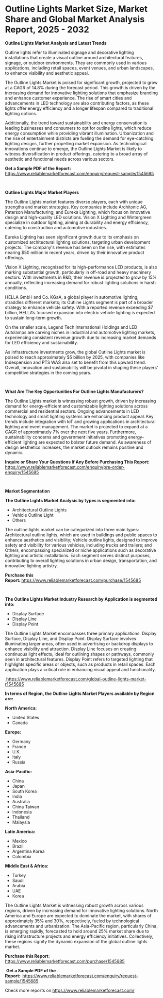 <p><h1>Outline Lights Market Size, Market Share and Global Market Analysis Report, 2025 - 2032</h1></p><p><strong>Outline Lights Market Analysis and Latest Trends</strong></p>
<p><p>Outline lights refer to illuminated signage and decorative lighting installations that create a visual outline around architectural features, signage, or outdoor environments. They are commonly used in various applications, including retail spaces, event venues, and urban landscapes, to enhance visibility and aesthetic appeal.</p><p>The Outline Lights Market is poised for significant growth, projected to grow at a CAGR of 14.8% during the forecast period. This growth is driven by the increasing demand for innovative lighting solutions that emphasize branding and enhance customer experience. The rise of smart cities and advancements in LED technology are also contributing factors, as these lights offer energy efficiency and a longer lifespan compared to traditional lighting options.</p><p>Additionally, the trend toward sustainability and energy conservation is leading businesses and consumers to opt for outline lights, which reduce energy consumption while providing vibrant illumination. Urbanization and the rise of entertainment districts are fueling the demand for eye-catching lighting designs, further propelling market expansion. As technological innovations continue to emerge, the Outline Lights Market is likely to witness diversification in product offerings, catering to a broad array of aesthetic and functional needs across various sectors.</p></p>
<p><strong>Get a Sample PDF of the Report:&nbsp;</strong> <a href="https://www.reliablemarketforecast.com/enquiry/request-sample/1545685?utm_campaign=3344&utm_medium=2&utm_source=Github&utm_content=ia&utm_term=04042025&utm_id=outline-lights">https://www.reliablemarketforecast.com/enquiry/request-sample/1545685</a></p>
<p>&nbsp;</p>
<p><strong>Outline Lights Major Market Players</strong></p>
<p><p>The Outline Lights market features diverse players, each with unique strengths and market strategies. Key companies include Architonic AG, Peterson Manufacturing, and Eureka Lighting, which focus on innovative design and high-quality LED solutions. Vision X Lighting and Wintergreen specialize in outdoor lighting, aiming at durability and energy efficiency, catering to construction and automotive industries.</p><p>Eureka Lighting has seen significant growth due to its emphasis on customized architectural lighting solutions, targeting urban development projects. The company's revenue has been on the rise, with estimates nearing $50 million in recent years, driven by their innovative product offerings.</p><p>Vision X Lighting, recognized for its high-performance LED products, is also marking substantial growth, particularly in off-road and heavy machinery sectors. With investments in R&D, their revenue is projected to grow by 15% annually, reflecting increasing demand for robust lighting solutions in harsh conditions.</p><p>HELLA GmbH and Co. KGaA, a global player in automotive lighting, straddles different markets; its Outline Lights segment is part of a broader strategy to enhance vehicle safety. With a reported revenue exceeding $7 billion, HELLA’s focused expansion into electric vehicle lighting is expected to sustain long-term growth.</p><p>On the smaller scale, Legend Tech International Holdings and LED Autolamps are carving niches in industrial and automotive lighting markets, experiencing consistent revenue growth due to increasing market demands for LED efficiency and sustainability.</p><p>As infrastructure investments grow, the global Outline Lights market is poised to reach approximately $5 billion by 2025, with companies like Indespension and PTS WAŚ also set to benefit from this upward trend. Overall, innovation and sustainability will be pivotal in shaping these players’ competitive strategies in the coming years.</p></p>
<p>&nbsp;</p>
<p><strong>What Are The Key Opportunities For Outline Lights Manufacturers?</strong></p>
<p><p>The Outline Lights market is witnessing robust growth, driven by increasing demand for energy-efficient and customizable lighting solutions across commercial and residential sectors. Ongoing advancements in LED technology and smart lighting systems are enhancing product appeal. Key trends include integration with IoT and growing applications in architectural lighting and event management. The market is projected to expand at a CAGR of approximately 7% over the next five years. Furthermore, sustainability concerns and government initiatives promoting energy-efficient lighting are expected to bolster future demand. As awareness of design aesthetics increases, the market outlook remains positive and dynamic.</p></p>
<p><strong>Inquire or Share Your Questions If Any Before Purchasing This Report:</strong> <a href="https://www.reliablemarketforecast.com/enquiry/pre-order-enquiry/1545685?utm_campaign=3344&utm_medium=2&utm_source=Github&utm_content=ia&utm_term=04042025&utm_id=outline-lights">https://www.reliablemarketforecast.com/enquiry/pre-order-enquiry/1545685</a></p>
<p>&nbsp;</p>
<p><strong>Market Segmentation</strong></p>
<p><strong>The Outline Lights Market Analysis by types is segmented into:</strong></p>
<p><ul><li>Architectural Outline Lights</li><li>Vehicle Outline Light</li><li>Others</li></ul></p>
<p><p>The outline lights market can be categorized into three main types: Architectural outline lights, which are used in buildings and public spaces to enhance aesthetics and visibility; Vehicle outline lights, designed to improve safety and visibility for various vehicles, including trucks and trailers; and Others, encompassing specialized or niche applications such as decorative lighting and artistic installations. Each segment serves distinct purposes, contributing to overall lighting solutions in urban design, transportation, and innovative lighting artistry.</p></p>
<p><strong>Purchase this Report:&nbsp;</strong><a href="https://www.reliablemarketforecast.com/purchase/1545685?utm_campaign=3344&utm_medium=2&utm_source=Github&utm_content=ia&utm_term=04042025&utm_id=outline-lights">https://www.reliablemarketforecast.com/purchase/1545685</a></p>
<p>&nbsp;</p>
<p><strong>The Outline Lights Market Industry Research by Application is segmented into:</strong></p>
<p><ul><li>Display Surface</li><li>Display Line</li><li>Display Point</li></ul></p>
<p><p>The Outline Lights Market encompasses three primary applications: Display Surface, Display Line, and Display Point. Display Surface involves illuminating larger areas, often used in advertising or backdrop displays to enhance visibility and attraction. Display Line focuses on creating continuous light effects, ideal for outlining shapes or pathways, commonly seen in architectural features. Display Point refers to targeted lighting that highlights specific areas or objects, such as products in retail spaces. Each application plays a critical role in enhancing visual appeal and functionality.</p></p>
<p><a href="https://www.reliablemarketforecast.com/global-outline-lights-market-r1545685?utm_campaign=3344&utm_medium=2&utm_source=Github&utm_content=ia&utm_term=04042025&utm_id=outline-lights">&nbsp;https://www.reliablemarketforecast.com/global-outline-lights-market-r1545685</a></p>
<p><strong>In terms of Region, the Outline Lights Market Players available by Region are:</strong></p>
<p>
    <p> <strong> North America: </strong>
        <ul>
            <li>United States</li>
            <li>Canada</li>
        </ul>
        </p> 
    <p> <strong> Europe: </strong>
        <ul>
            <li>Germany</li>
            <li>France</li>
            <li>U.K.</li>
            <li>Italy</li>
            <li>Russia</li>
        </ul>
        </p> 
    <p> <strong> Asia-Pacific: </strong>
        <ul>
            <li>China</li>
            <li>Japan</li>
            <li>South Korea</li>
            <li>India</li>
            <li>Australia</li>
            <li>China Taiwan</li>
            <li>Indonesia</li>
            <li>Thailand</li>
            <li>Malaysia</li>
        </ul>
        </p> 
    <p> <strong> Latin America: </strong>
        <ul>
            <li>Mexico</li>
            <li>Brazil</li>
            <li>Argentina Korea</li>
            <li>Colombia</li>
        </ul>
        </p> 
    <p> <strong> Middle East & Africa: </strong>
        <ul>
            <li>Turkey</li>
            <li>Saudi</li>
            <li>Arabia</li>
            <li>UAE</li>
            <li>Korea</li>
        </ul>
    </p>
    </p>
<p><p>The Outline Lights Market is witnessing robust growth across various regions, driven by increasing demand for innovative lighting solutions. North America and Europe are expected to dominate the market, with shares of approximately 35% and 30%, respectively, fueled by technological advancements and urbanization. The Asia-Pacific region, particularly China, is emerging rapidly, forecasted to hold around 25% market share due to rising infrastructure projects and energy efficiency initiatives. Collectively, these regions signify the dynamic expansion of the global outline lights market.</p></p>
<p><strong>Purchase this Report: </strong><a href="https://www.reliablemarketforecast.com/purchase/1545685?utm_campaign=3344&utm_medium=2&utm_source=Github&utm_content=ia&utm_term=04042025&utm_id=outline-lights">https://www.reliablemarketforecast.com/purchase/1545685</a></p>
<p>&nbsp;<strong>Get a Sample PDF of the Report:&nbsp;&nbsp;</strong><a href="https://www.reliablemarketforecast.com/enquiry/request-sample/1545685?utm_campaign=3344&utm_medium=2&utm_source=Github&utm_content=ia&utm_term=04042025&utm_id=outline-lights">https://www.reliablemarketforecast.com/enquiry/request-sample/1545685</a></p>
<p><strong></strong></p>
<p>Check more reports on <a href="https://www.reliablemarketforecast.com/?utm_campaign=3344&utm_medium=2&utm_source=Github&utm_content=ia&utm_term=04042025&utm_id=outline-lights">https://www.reliablemarketforecast.com/</a></p>